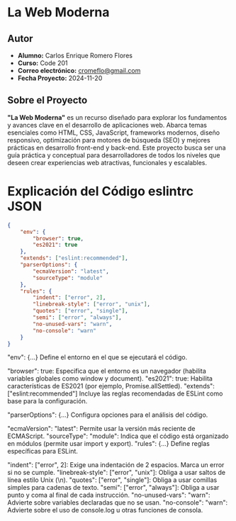 # La Web Moderna
## Autor

- **Alumno:** Carlos Enrique Romero Flores  
- **Curso:** Code 201  
- **Correo electrónico:** cromeflo@gmail.com  
- **Fecha Proyecto:** 2024-11-20

## Sobre el Proyecto

**"La Web Moderna"** es un recurso diseñado para explorar los fundamentos y avances clave en el desarrollo de aplicaciones web. Abarca temas esenciales como HTML, CSS, JavaScript, frameworks modernos, diseño responsivo, optimización para motores de búsqueda (SEO) y mejores prácticas en desarrollo front-end y back-end. Este proyecto busca ser una guía práctica y conceptual para desarrolladores de todos los niveles que deseen crear experiencias web atractivas, funcionales y escalables.

# Explicación del Código eslintrc JSON

```json
{
    "env": {
        "browser": true,
        "es2021": true
    },
    "extends": ["eslint:recommended"],
    "parserOptions": {
        "ecmaVersion": "latest",
        "sourceType": "module"
    },
    "rules": {
        "indent": ["error", 2],
        "linebreak-style": ["error", "unix"],
        "quotes": ["error", "single"],
        "semi": ["error", "always"],
        "no-unused-vars": "warn",
        "no-console": "warn"
    }
}  
```

"env": {...}
Define el entorno en el que se ejecutará el código.

"browser": true: Especifica que el entorno es un navegador (habilita variables globales como window y document).
"es2021": true: Habilita características de ES2021 (por ejemplo, Promise.allSettled).
"extends": ["eslint:recommended"]
Incluye las reglas recomendadas de ESLint como base para la configuración.

"parserOptions": {...}
Configura opciones para el análisis del código.

"ecmaVersion": "latest": Permite usar la versión más reciente de ECMAScript.
"sourceType": "module": Indica que el código está organizado en módulos (permite usar import y export).
"rules": {...}
Define reglas específicas para ESLint.

"indent": ["error", 2]: Exige una indentación de 2 espacios. Marca un error si no se cumple.
"linebreak-style": ["error", "unix"]: Obliga a usar saltos de línea estilo Unix (\n).
"quotes": ["error", "single"]: Obliga a usar comillas simples para cadenas de texto.
"semi": ["error", "always"]: Obliga a usar punto y coma al final de cada instrucción.
"no-unused-vars": "warn": Advierte sobre variables declaradas que no se usan.
"no-console": "warn": Advierte sobre el uso de console.log u otras funciones de consola.